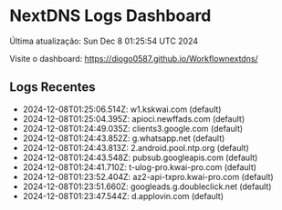 # NextDNS Logs Dashboard

Última atualização: Sun Dec  8 01:25:54 UTC 2024

Visite o dashboard: https://diogo0587.github.io/Workflownextdns/

## Logs Recentes

- 2024-12-08T01:25:06.514Z: w1.kskwai.com (default)
- 2024-12-08T01:25:04.395Z: apioci.newffads.com (default)
- 2024-12-08T01:24:49.035Z: clients3.google.com (default)
- 2024-12-08T01:24:43.852Z: g.whatsapp.net (default)
- 2024-12-08T01:24:43.813Z: 2.android.pool.ntp.org (default)
- 2024-12-08T01:24:43.548Z: pubsub.googleapis.com (default)
- 2024-12-08T01:24:41.710Z: t-ulog-pro.kwai-pro.com (default)
- 2024-12-08T01:23:52.404Z: az2-api-txpro.kwai-pro.com (default)
- 2024-12-08T01:23:51.660Z: googleads.g.doubleclick.net (default)
- 2024-12-08T01:23:47.544Z: d.applovin.com (default)

